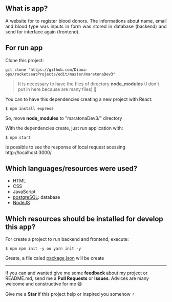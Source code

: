 ## What is app? 

<p align="justify"> 
  A website for to register blood donors. The informations about name, email and  blood type was inputs in form was stored in database (backend) and send for interface again (frontend).
</p>

## For run app

Clone this project:

```
git clone "https://github.com/Diana-ops/rocketseatProjects/edit/master/maratonaDev3"
```

> It is necessary to have the files of directory **node_modules** (I don't put in here because are many files) :grimacing:

You can to have this dependencies creating a new project with React:

```
$ npm install express
```

So, move **node_modules** to "maratonaDev3/" directory

With the dependencies create, just run application with:

```
$ npm start
```
Is possible to see the response of local request acessing http://localhost:3000/

## Which languages/resources were used?

- HTML
- CSS
- JavaScript
- [postgreSQL](https://www.postgresql.org/download/): database 
- [NodeJS](https://nodejs.org/en/)

## Which resources should be installed for develop this app?

For create a project to run backend and frontend, execute: 
```
$ npm npm init -y ou yarn init -y
```
Greate, a file caled [package.json](https://github.com/Diana-ops/rocketseatProjects/blob/master/maratonaDev3/package.json) will be create 


<hr>

If you can and wanted give me some **feedback** about my project or README.md, send me a **Pull Requests** or **Issues**. Advices are many welcome and constructive for me :smile:

Give me a **Star** if this project help or inspired you somehow :star:
